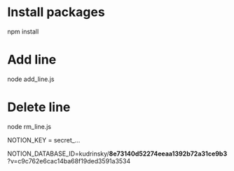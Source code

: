 # Install packages
npm install

# Add line 
node add_line.js

# Delete line
node rm_line.js

NOTION_KEY = secret_...

NOTION_DATABASE_ID=kudrinsky/**8e73140d52274eeaa1392b72a31ce9b3**?v=c9c762e6cac14ba68f19ded3591a3534